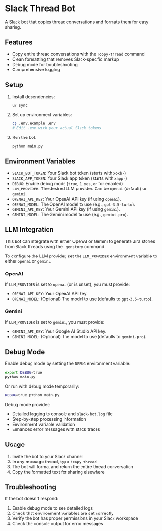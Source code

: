 # Slack Thread Bot

A Slack bot that copies thread conversations and formats them for easy sharing.

## Features

- Copy entire thread conversations with the `!copy-thread` command
- Clean formatting that removes Slack-specific markup
- Debug mode for troubleshooting
- Comprehensive logging

## Setup

1. Install dependencies:

   ```bash
   uv sync
   ```

2. Set up environment variables:

   ```bash
   cp .env.example .env
   # Edit .env with your actual Slack tokens
   ```

3. Run the bot:

   ```bash
   python main.py
   ```

## Environment Variables

- `SLACK_BOT_TOKEN`: Your Slack bot token (starts with `xoxb-`)
- `SLACK_APP_TOKEN`: Your Slack app token (starts with `xapp-`)  
- `DEBUG`: Enable debug mode (`true`, `1`, `yes`, `on` for enabled)
- `LLM_PROVIDER`: The desired LLM provider. Can be `openai` (default) or `gemini`.
- `OPENAI_API_KEY`: Your OpenAI API key (if using `openai`).
- `OPENAI_MODEL`: The OpenAI model to use (e.g., `gpt-3.5-turbo`).
- `GEMINI_API_KEY`: Your Gemini API key (if using `gemini`).
- `GEMINI_MODEL`: The Gemini model to use (e.g., `gemini-pro`).

## LLM Integration

This bot can integrate with either OpenAI or Gemini to generate Jira stories from Slack threads using the `!genstory` command.

To configure the LLM provider, set the `LLM_PROVIDER` environment variable to either `openai` or `gemini`.

### OpenAI

If `LLM_PROVIDER` is set to `openai` (or is unset), you must provide:

- `OPENAI_API_KEY`: Your OpenAI API key.
- `OPENAI_MODEL`: (Optional) The model to use (defaults to `gpt-3.5-turbo`).

### Gemini

If `LLM_PROVIDER` is set to `gemini`, you must provide:

- `GEMINI_API_KEY`: Your Google AI Studio API key.
- `GEMINI_MODEL`: (Optional) The model to use (defaults to `gemini-pro`).

## Debug Mode

Enable debug mode by setting the `DEBUG` environment variable:

```bash
export DEBUG=true
python main.py
```

Or run with debug mode temporarily:

```bash
DEBUG=true python main.py
```

Debug mode provides:

- Detailed logging to console and `slack-bot.log` file
- Step-by-step processing information
- Environment variable validation
- Enhanced error messages with stack traces

## Usage

1. Invite the bot to your Slack channel
2. In any message thread, type `!copy-thread`
3. The bot will format and return the entire thread conversation
4. Copy the formatted text for sharing elsewhere

## Troubleshooting

If the bot doesn't respond:

1. Enable debug mode to see detailed logs
2. Check that environment variables are set correctly
3. Verify the bot has proper permissions in your Slack workspace
4. Check the console output for error messages
